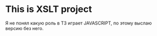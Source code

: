 # This is XSLT project

Я не понял какую роль в ТЗ играет JAVASCRIPT, по этому выслаю версию без него.
